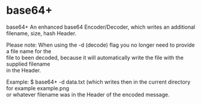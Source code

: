 # base64+
base64+ An enhanced base64 Encoder/Decoder, which writes an additional filename, size, hash Header.

Please note: When using the -d (decode) flag you no longer need to provide a file name for the  
file to been decoded, because it will automatically write the file with the supplied filename  
in the Header.

Example: $ base64+ -d data.txt (which writes then in the current directory for example example.png  
or whatever filename was in the Header of the encoded message.

